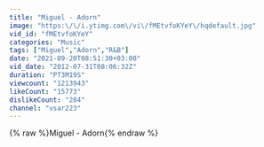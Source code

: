 ```yaml
---
title: "Miguel - Adorn"
image: "https:\/\/i.ytimg.com\/vi\/fMEtvfoKYeY\/hqdefault.jpg"
vid_id: "fMEtvfoKYeY"
categories: "Music"
tags: ["Miguel","Adorn","R&B"]
date: "2021-09-20T08:51:30+03:00"
vid_date: "2012-07-31T08:06:32Z"
duration: "PT3M19S"
viewcount: "1213943"
likeCount: "15773"
dislikeCount: "284"
channel: "vsar223"
---
```

{% raw %}Miguel - Adorn{% endraw %}
